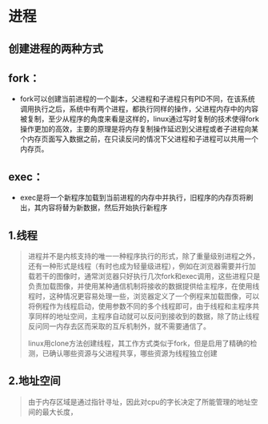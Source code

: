 # 进程

## 创建进程的两种方式

## fork：

* fork可以创建当前进程的一个副本，父进程和子进程只有PID不同，在该系统调用执行之后，系统中有两个进程，都执行同样的操作，父进程内存中的内容被复制，至少从程序的角度来看是这样的，linux通过写时复制的技术使得fork操作更加的高效，主要的原理是将内存复制操作延迟到父进程或者子进程向某个内存页面写入数据之前，在只读反问的情况下父进程和子进程可以共用一个内存页。

## exec：

* exec是将一个新程序加载到当前进程的内存中并执行，旧程序的内存页将刷出，其内容将替为新数据，然后开始执行新程序

## 1.线程

> 进程并不是内核支持的唯一一种程序执行的形式，除了重量级别进程之外，还有一种形式是线程（有时也成为轻量级进程），例如在浏览器需要并行加载若干的图像时，通常浏览器只好执行几次fork和exec调用，这些进程只是负责加载图像，并使用某种通信机制将接收的数据提供给主程序，在使用线程时，这种情况更容易处理一些，浏览器定义了一个例程来加载图像，可以将例程作为线程启动，使用参数不同的多个线程即可，由于线程和主程序共享同样的地址空间，主程序自动就可以反问到接收到的数据，除了防止线程反问同一内存去区而采取的互斥机制外，就不需要通信了。
>
> linux用clone方法创建线程，其工作方式类似于fork，但是启用了精确的检测，已确认哪些资源与父进程共享，哪些资源为线程独立创建

## 2.地址空间

> 由于内存区域是通过指针寻址，因此对cpu的字长决定了所能管理的地址空间的最大长度，



